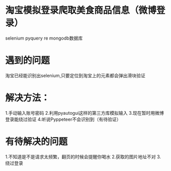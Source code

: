 
# 淘宝模拟登录爬取美食商品信息（微博登录）

selenium
pyquery
re
mongodb数据库

# 遇到的问题
淘宝已经能识别出selenium,只要定位到淘宝上的元素都会弹出滑块验证

# 解决方法：
1.手动输入账号密码
2.利用pyautogui这样的第三方库模拟输入
3.现在暂时用微博登录能绕过验证
4.听说Pyppeteer不会识别到（有待验证）

# 有待解决的问题
1.不知道是不是请求太频繁，翻页的时候会提醒你喝水
2.获取的图片地址不对
3.绕过登录
